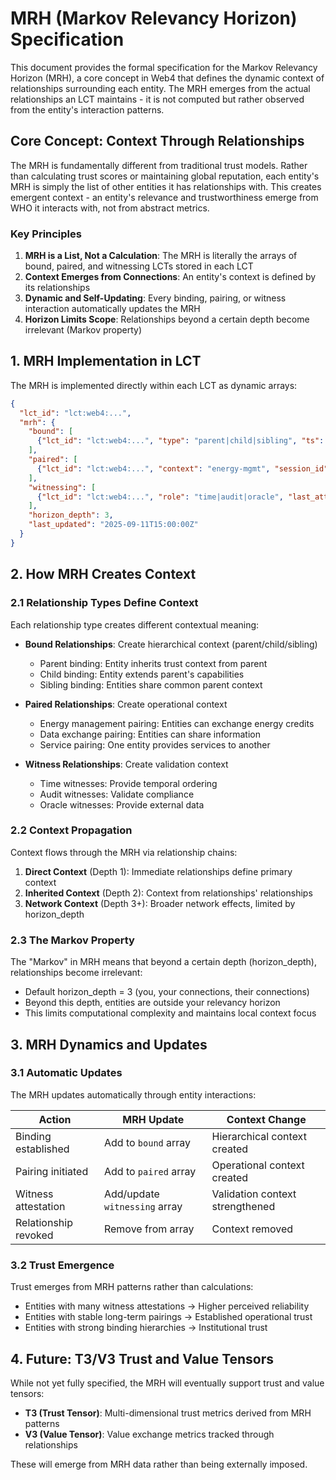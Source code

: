 


# MRH (Markov Relevancy Horizon) Specification

This document provides the formal specification for the Markov Relevancy Horizon (MRH), a core concept in Web4 that defines the dynamic context of relationships surrounding each entity. The MRH emerges from the actual relationships an LCT maintains - it is not computed but rather observed from the entity's interaction patterns.

## Core Concept: Context Through Relationships

The MRH is fundamentally different from traditional trust models. Rather than calculating trust scores or maintaining global reputation, each entity's MRH is simply the list of other entities it has relationships with. This creates emergent context - an entity's relevance and trustworthiness emerge from WHO it interacts with, not from abstract metrics.

### Key Principles

1. **MRH is a List, Not a Calculation**: The MRH is literally the arrays of bound, paired, and witnessing LCTs stored in each LCT
2. **Context Emerges from Connections**: An entity's context is defined by its relationships
3. **Dynamic and Self-Updating**: Every binding, pairing, or witness interaction automatically updates the MRH
4. **Horizon Limits Scope**: Relationships beyond a certain depth become irrelevant (Markov property)

## 1. MRH Implementation in LCT

The MRH is implemented directly within each LCT as dynamic arrays:

```json
{
  "lct_id": "lct:web4:...",
  "mrh": {
    "bound": [
      {"lct_id": "lct:web4:...", "type": "parent|child|sibling", "ts": "..."}
    ],
    "paired": [
      {"lct_id": "lct:web4:...", "context": "energy-mgmt", "session_id": "...", "ts": "..."}
    ],
    "witnessing": [
      {"lct_id": "lct:web4:...", "role": "time|audit|oracle", "last_attestation": "..."}
    ],
    "horizon_depth": 3,
    "last_updated": "2025-09-11T15:00:00Z"
  }
}
```

## 2. How MRH Creates Context

### 2.1 Relationship Types Define Context

Each relationship type creates different contextual meaning:

- **Bound Relationships**: Create hierarchical context (parent/child/sibling)
  - Parent binding: Entity inherits trust context from parent
  - Child binding: Entity extends parent's capabilities
  - Sibling binding: Entities share common parent context

- **Paired Relationships**: Create operational context
  - Energy management pairing: Entities can exchange energy credits
  - Data exchange pairing: Entities can share information
  - Service pairing: One entity provides services to another

- **Witness Relationships**: Create validation context
  - Time witnesses: Provide temporal ordering
  - Audit witnesses: Validate compliance
  - Oracle witnesses: Provide external data

### 2.2 Context Propagation

Context flows through the MRH via relationship chains:

1. **Direct Context** (Depth 1): Immediate relationships define primary context
2. **Inherited Context** (Depth 2): Context from relationships' relationships
3. **Network Context** (Depth 3+): Broader network effects, limited by horizon_depth

### 2.3 The Markov Property

The "Markov" in MRH means that beyond a certain depth (horizon_depth), relationships become irrelevant:
- Default horizon_depth = 3 (you, your connections, their connections)
- Beyond this depth, entities are outside your relevancy horizon
- This limits computational complexity and maintains local context focus

## 3. MRH Dynamics and Updates

### 3.1 Automatic Updates

The MRH updates automatically through entity interactions:

| Action | MRH Update | Context Change |
|--------|------------|----------------|
| Binding established | Add to `bound` array | Hierarchical context created |
| Pairing initiated | Add to `paired` array | Operational context created |
| Witness attestation | Add/update `witnessing` array | Validation context strengthened |
| Relationship revoked | Remove from array | Context removed |

### 3.2 Trust Emergence

Trust emerges from MRH patterns rather than calculations:
- Entities with many witness attestations → Higher perceived reliability
- Entities with stable long-term pairings → Established operational trust
- Entities with strong binding hierarchies → Institutional trust

## 4. Future: T3/V3 Trust and Value Tensors

While not yet fully specified, the MRH will eventually support trust and value tensors:

- **T3 (Trust Tensor)**: Multi-dimensional trust metrics derived from MRH patterns
- **V3 (Value Tensor)**: Value exchange metrics tracked through relationships

These will emerge from MRH data rather than being externally imposed.


